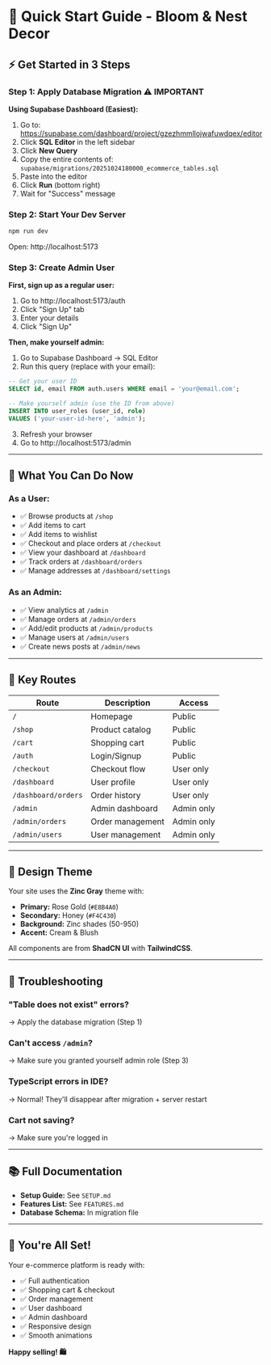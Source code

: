 # 🚀 Quick Start Guide - Bloom & Nest Decor

## ⚡ Get Started in 3 Steps

### Step 1: Apply Database Migration ⚠️ IMPORTANT

**Using Supabase Dashboard (Easiest):**
1. Go to: https://supabase.com/dashboard/project/gzezhmmllojwafuwdqex/editor
2. Click **SQL Editor** in the left sidebar
3. Click **New Query**
4. Copy the entire contents of: `supabase/migrations/20251024180000_ecommerce_tables.sql`
5. Paste into the editor
6. Click **Run** (bottom right)
7. Wait for "Success" message

### Step 2: Start Your Dev Server

```bash
npm run dev
```

Open: http://localhost:5173

### Step 3: Create Admin User

**First, sign up as a regular user:**
1. Go to http://localhost:5173/auth
2. Click "Sign Up" tab
3. Enter your details
4. Click "Sign Up"

**Then, make yourself admin:**
1. Go to Supabase Dashboard → SQL Editor
2. Run this query (replace with your email):

```sql
-- Get your user ID
SELECT id, email FROM auth.users WHERE email = 'your@email.com';

-- Make yourself admin (use the ID from above)
INSERT INTO user_roles (user_id, role)
VALUES ('your-user-id-here', 'admin');
```

3. Refresh your browser
4. Go to http://localhost:5173/admin

---

## 🎯 What You Can Do Now

### As a User:
- ✅ Browse products at `/shop`
- ✅ Add items to cart
- ✅ Add items to wishlist
- ✅ Checkout and place orders at `/checkout`
- ✅ View your dashboard at `/dashboard`
- ✅ Track orders at `/dashboard/orders`
- ✅ Manage addresses at `/dashboard/settings`

### As an Admin:
- ✅ View analytics at `/admin`
- ✅ Manage orders at `/admin/orders`
- ✅ Add/edit products at `/admin/products`
- ✅ Manage users at `/admin/users`
- ✅ Create news posts at `/admin/news`

---

## 📱 Key Routes

| Route | Description | Access |
|-------|-------------|--------|
| `/` | Homepage | Public |
| `/shop` | Product catalog | Public |
| `/cart` | Shopping cart | Public |
| `/auth` | Login/Signup | Public |
| `/checkout` | Checkout flow | User only |
| `/dashboard` | User profile | User only |
| `/dashboard/orders` | Order history | User only |
| `/admin` | Admin dashboard | Admin only |
| `/admin/orders` | Order management | Admin only |
| `/admin/users` | User management | Admin only |

---

## 🎨 Design Theme

Your site uses the **Zinc Gray** theme with:
- **Primary:** Rose Gold (`#E8B4A0`)
- **Secondary:** Honey (`#F4C430`)
- **Background:** Zinc shades (50-950)
- **Accent:** Cream & Blush

All components are from **ShadCN UI** with **TailwindCSS**.

---

## 🐛 Troubleshooting

### "Table does not exist" errors?
→ Apply the database migration (Step 1)

### Can't access `/admin`?
→ Make sure you granted yourself admin role (Step 3)

### TypeScript errors in IDE?
→ Normal! They'll disappear after migration + server restart

### Cart not saving?
→ Make sure you're logged in

---

## 📚 Full Documentation

- **Setup Guide:** See `SETUP.md`
- **Features List:** See `FEATURES.md`
- **Database Schema:** In migration file

---

## 🎉 You're All Set!

Your e-commerce platform is ready with:
- ✅ Full authentication
- ✅ Shopping cart & checkout
- ✅ Order management
- ✅ User dashboard
- ✅ Admin dashboard
- ✅ Responsive design
- ✅ Smooth animations

**Happy selling! 🛍️**
